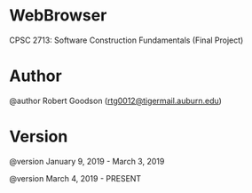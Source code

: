 # WebBrowser
CPSC 2713: Software Construction Fundamentals (Final Project)

# Author
@author Robert Goodson (rtg0012@tigermail.auburn.edu)

# Version
@version January 9, 2019 - March 3, 2019

@version March 4, 2019 - PRESENT
